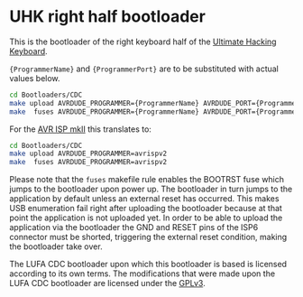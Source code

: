 UHK right half bootloader
=========================

This is the bootloader of the right keyboard half of the [Ultimate Hacking Keyboard](https://UltimateHackingKeyboard.com).

`{ProgrammerName}` and `{ProgrammerPort}` are to be substituted with actual values below.

```bash
cd Bootloaders/CDC
make upload AVRDUDE_PROGRAMMER={ProgrammerName} AVRDUDE_PORT={ProgrammerPort}  # Build and upload the firmware.
make  fuses AVRDUDE_PROGRAMMER={ProgrammerName} AVRDUDE_PORT={ProgrammerPort}  # Set the fuses.
```

For the [AVR ISP mkII](http://www.bravekit.com/USB_AVR_ISP_AVRISP_mkII_programmer_PDI_TPI_ATxMega_Xmega) this translates to:

```bash
cd Bootloaders/CDC
make upload AVRDUDE_PROGRAMMER=avrispv2
make  fuses AVRDUDE_PROGRAMMER=avrispv2
```

Please note that the `fuses` makefile rule enables the BOOTRST fuse which jumps to the bootloader upon power up. The bootloader in turn jumps to the application by default unless an external reset has occurred. This makes USB enumeration fail right after uploading the bootloader because at that point the application is not uploaded yet. In order to be able to upload the application via the bootloader the GND and RESET pins of the ISP6 connector must be shorted, triggering the external reset condition, making the bootloader take over.

The LUFA CDC bootloader upon which this bootloader is based is licensed according to its own terms.  The modifications that were made upon the LUFA CDC bootloader are licensed under the [GPLv3](https://www.gnu.org/copyleft/gpl.html).
